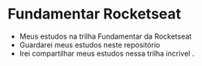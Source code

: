 # Fundamentar Rocketseat
 - Meus estudos na trilha Fundamentar da Rocketseat
 - Guardarei meus estudos neste repositório
 - Irei compartilhar meus estudos nessa trilha incrivel
.
